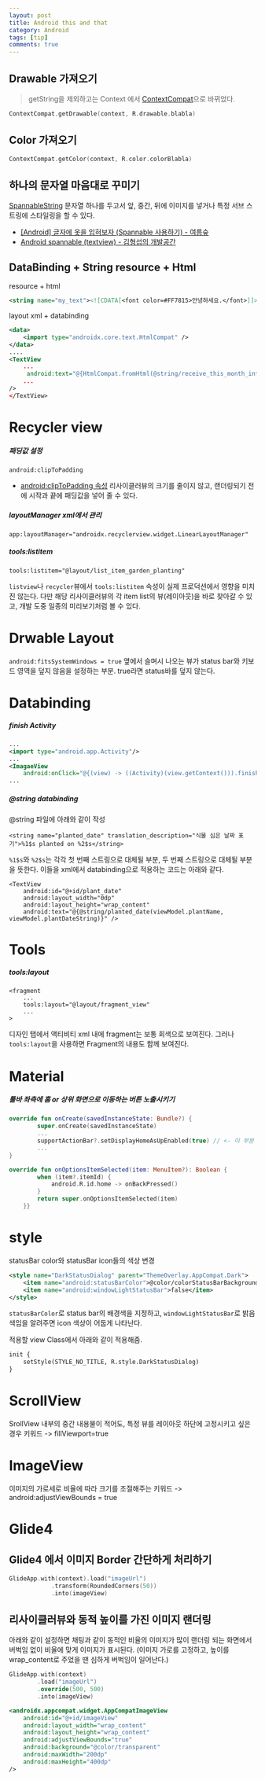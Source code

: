 ```yaml
---
layout: post
title: Android this and that
category: Android
tags: [tip]
comments: true
---
```


## Drawable 가져오기

> getString을 제외하고는 Context 에서 [ContextCompat](https://developer.android.com/reference/android/support/v4/content/ContextCompat)으로 바뀌었다.

```kotlin
ContextCompat.getDrawable(context, R.drawable.blabla)
```

## Color 가져오기

```kotlin
ContextCompat.getColor(context, R.color.colorBlabla)
```

## 하나의 문자열 마음대로 꾸미기

[SpannableString](https://developer.android.com/reference/android/text/SpannableString) 문자열 하나를 두고서 앞, 중간, 뒤에 이미지를 넣거나 특정 서브 스트링에 스타일링을 할 수 있다.

- [[Android] 글자에 옷을 입혀보자 (Spannable 사용하기) - 여름숲](https://re-build.tistory.com/13)
- [Android spannable (textview) - 김형섭의 개발공간](https://sub-dev.tistory.com/10)

## DataBinding + String resource + Html

resource + html

```xml
<string name="my_text"><![CDATA[<font color=#FF7815>안녕하세요.</font>]]>안드로이드 개발자입니다.</string>
```

layout xml + databinding

```xml
<data>
    <import type="androidx.core.text.HtmlCompat" />
</data>
....
<TextView
    ...
     android:text="@{HtmlCompat.fromHtml(@string/receive_this_month_info1, HtmlCompat.FROM_HTML_MODE_COMPACT)}"
    ...
/>
</TextView>
```

# Recycler view

##### 패딩값 설정

`android:clipToPadding`

- [android:clipToPadding 속성](https://stack07142.tistory.com/312)
  리사이클러뷰의 크기를 줄이지 않고, 랜더링되기 전에 시작과 끝에 패딩값을 넣어 줄 수 있다.

##### layoutManager xml에서 관리

```
app:layoutManager="androidx.recyclerview.widget.LinearLayoutManager"
```

##### tools:listitem

```
tools:listitem="@layout/list_item_garden_planting"
```

`listview`나 `recycler`뷰에서 `tools:listitem` 속성이 실제 프로덕션에서 영향을 미치진 않는다. 다만 해당 리사이클러뷰의 각 item list의 뷰(레이아웃)을 바로 찾아갈 수 있고, 개발 도중 일종의 미리보기처럼 볼 수 있다.

# Drwable Layout

`android:fitsSystemWindows = true`
옆에서 슬며시 나오는 뷰가 status bar와 키보드 영역을 덮지 않음을 설정하는 부분. true라면 status바를 덮지 않는다.

# Databinding

##### finish Activity

```xml
...
<import type="android.app.Activity"/>
...
<ImagaeView
    android:onClick="@{(view) -> ((Activity)(view.getContext())).finish()}" />
...
```

##### @string databinding

@string 파일에 아래와 같이 작성

```
<string name="planted_date" translation_description="식물 심은 날짜 표기">%1$s planted on %2$s</string>
```

`%1$s`와 `%2$s`는 각각 첫 번째 스트링으로 대체될 부분, 두 번째 스트링으로 대체될 부분을 뜻한다. 이들을 xml에서 databinding으로 적용하는 코드는 아래와 같다.

```xmlan
<TextView
    android:id="@+id/plant_date"
    android:layout_width="0dp"
    android:layout_height="wrap_content"
    android:text="@{@string/planted_date(viewModel.plantName, viewModel.plantDateString)}" />
```

# Tools

##### tools:layout

```
<fragment
    ...
    tools:layout="@layout/fragment_view"
    ...
>
```

디자인 탭에서 액티비티 xml 내에 fragment는 보통 회색으로 보여진다. 그러나 `tools:layout`을 사용하면 Fragment의 내용도 함께 보여진다.

# Material

##### 툴바 좌측에 홈 or 상위 화면으로 이동하는 버튼 노출시키기

```kotlin
override fun onCreate(savedInstanceState: Bundle?) {
        super.onCreate(savedInstanceState)
        ...
        supportActionBar?.setDisplayHomeAsUpEnabled(true) // <- 이 부분
        ...
}

override fun onOptionsItemSelected(item: MenuItem?): Boolean {
        when (item?.itemId) {
            android.R.id.home -> onBackPressed()
        }
        return super.onOptionsItemSelected(item)
    }}
```

# style

statusBar color와 statusBar icon들의 색상 변경

```xml
<style name="DarkStatusDialog" parent="ThemeOverlay.AppCompat.Dark">
    <item name="android:statusBarColor">@color/colorStatusBarBackground</item>
    <item name="android:windowLightStatusBar">false</item>
</style>
```

`statusBarColor`로 status bar의 배경색을 지정하고, `windowLightStatusBar`로 밝음 색임을 알려주면 icon 색상이 어둡게 나타난다.

적용할 view Class에서 아래와 같이 적용해줌.

```xml
init {
    setStyle(STYLE_NO_TITLE, R.style.DarkStatusDialog)
}
```

# ScrollView

SrollView 내부의 중간 내용물이 적어도, 특정 뷰를 레이아웃 하단에 고정시키고 싶은 경우 키워드 -> fillViewport=true

# ImageView

이미지의 가로세로 비율에 따라 크기를 조절해주는 키워드 -> android:adjustViewBounds = true

# Glide4

## Glide4 에서 이미지 Border 간단하게 처리하기

```kotlin
GlideApp.with(context).load("imageUrl")
            .transform(RoundedCorners(50))
            .into(imageView)
```

## 리사이클러뷰와 동적 높이를 가진 이미지 랜더링

아래와 같이 설정하면 채팅과 같이 동적인 비율의 이미지가 많이 랜더링 되는 화면에서 버벅임 없이 비율에 맞게 이미지가 표시된다.
(이미지 가로를 고정하고, 높이를 wrap_content로 주었을 땐 심하게 버벅임이 일어난다.)

```kotlin
GlideApp.with(context)
        .load("imageUrl")
        .override(500, 500)
        .into(imageView)
```

```xml
<androidx.appcompat.widget.AppCompatImageView
    android:id="@+id/imageView"
    android:layout_width="wrap_content"
    android:layout_height="wrap_content"
    android:adjustViewBounds="true"
    android:background="@color/transparent"
    android:maxWidth="200dp"
    android:maxHeight="400dp"
/>
```
